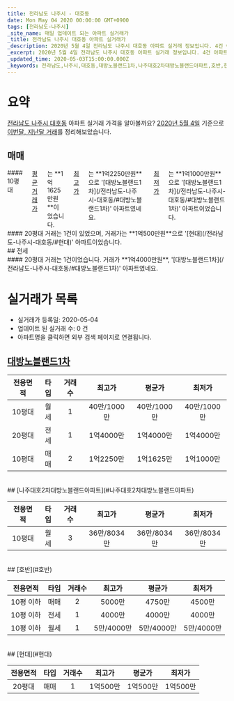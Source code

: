 ```yaml
---
title: 전라남도 나주시 - 대호동
date: Mon May 04 2020 00:00:00 GMT+0900
tags: [전라남도-나주시]
_site_name: 매일 업데이트 되는 아파트 실거래가
_title: 전라남도 나주시 대호동 아파트 실거래가
_description: 2020년 5월 4일 전라남도 나주시 대호동 아파트 실거래 정보입니다. 4건 아파트 정보가 있습니다.
_excerpt: 2020년 5월 4일 전라남도 나주시 대호동 아파트 실거래 정보입니다. 4건 아파트 정보가 있습니다.
_updated_time: 2020-05-03T15:00:00.000Z
_keywords: 전라남도,나주시,대호동,대방노블랜드1차,나주대호2차대방노블랜드아파트,호반,현대
---
```





# 요약
<ins>전라남도 나주시 대호동</ins> 아파트 실거래 가격을 알아볼까요? <ins>2020년 5월 4일</ins> 기준으로 <ins>이번달, 지난달 거래</ins>를 정리해보았습니다.

## 매매
<div class="container">
<div class="six columns" markdown="1">
#### 10평대
<ins>평균 거래가</ins>는 **1억1625만원**이었습니다. <ins>최고가</ins>는 **1억2250만원**으로 '[대방노블랜드1차](/전라남도-나주시-대호동/#대방노블랜드1차)' 아파트였네요. <ins>최저가</ins>는 **1억1000만원**으로 '[대방노블랜드1차](/전라남도-나주시-대호동/#대방노블랜드1차)' 아파트이었습니다.
</div>
<div class="six columns" markdown="1">
#### 20평대
거래는 1건이 있었으며, 거래가는 **1억500만원**으로 '[현대](/전라남도-나주시-대호동/#현대)' 아파트이었습니다.
</div>
</div>
## 전세
<div class="container">
<div class="twelve columns" markdown="1">
#### 20평대
거래는 1건이었습니다. 거래가 **1억4000만원**, '[대방노블랜드1차](/전라남도-나주시-대호동/#대방노블랜드1차)' 아파트였네요.
</div>
</div>



# 실거래가 목록
- 실거래가 등록일: 2020-05-04
- 업데이트 된 실거래 수: 0 건
- 아파트명을 클릭하면 외부 검색 페이지로 연결됩니다.

## [대방노블랜드1차](#대방노블랜드1차)

|전용면적|타입|거래수|최고가|평균가|최저가|
|:---:|:---:|:---:|:---:|:---:|:---:|
|10평대|<span class="deal-type-3">월세</span>|1|40만/1000만|40만/1000만|40만/1000만|
|20평대|<span class="deal-type-2">전세</span>|1|1억4000만|1억4000만|1억4000만|
|10평대|<span class="deal-type-1">매매</span>|2|1억2250만|1억1625만|1억1000만|

<br/>
## [나주대호2차대방노블랜드아파트](#나주대호2차대방노블랜드아파트)

|전용면적|타입|거래수|최고가|평균가|최저가|
|:---:|:---:|:---:|:---:|:---:|:---:|
|10평대|<span class="deal-type-3">월세</span>|3|36만/8034만|36만/8034만|36만/8034만|

<br/>
## [호반](#호반)

|전용면적|타입|거래수|최고가|평균가|최저가|
|:---:|:---:|:---:|:---:|:---:|:---:|
|10평 이하|<span class="deal-type-1">매매</span>|2|5000만|4750만|4500만|
|10평 이하|<span class="deal-type-2">전세</span>|1|4000만|4000만|4000만|
|10평 이하|<span class="deal-type-3">월세</span>|1|5만/4000만|5만/4000만|5만/4000만|

<br/>
## [현대](#현대)

|전용면적|타입|거래수|최고가|평균가|최저가|
|:---:|:---:|:---:|:---:|:---:|:---:|
|20평대|<span class="deal-type-1">매매</span>|1|1억500만|1억500만|1억500만|

<br/>



